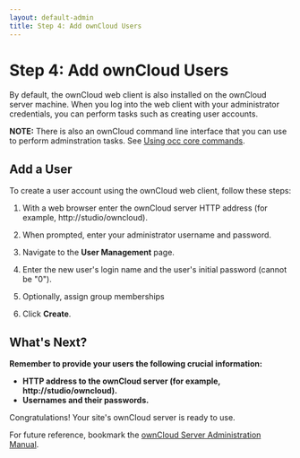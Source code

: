 ```yaml
---
layout: default-admin
title: Step 4: Add ownCloud Users
---
```


# Step 4: Add ownCloud Users
By default, the ownCloud web client is also installed on the ownCloud server machine.
When you log into the web client with your administrator credentials, you can perform 
tasks such as creating user accounts.

   **NOTE:** There is also an ownCloud command line interface that you can use to perform
   adminstration tasks. See [Using occ core commands](https://doc.owncloud.org/server/10.0/admin_manual/configuration/server/occ_command.html).

## Add a User
To create a user account using the ownCloud web client, follow these steps:

1. With a web browser enter the ownCloud server HTTP address (for example, http://studio/owncloud).

2. When prompted, enter your administrator username and password.

3. Navigate to the **User Management** page.

3. Enter the new user's login name and the user's initial password (cannot be "0").

4. Optionally, assign group memberships

5. Click **Create**.

## What's Next?
**Remember to provide your users the following crucial information:**
* **HTTP address to the ownCloud server (for example, http://studio/owncloud).**
* **Usernames and their passwords.**

Congratulations! Your site's ownCloud server is ready to use.

For future reference, bookmark the [ownCloud Server Administration Manual](https://doc.owncloud.org/server/10.0/admin_manual/contents.html).
